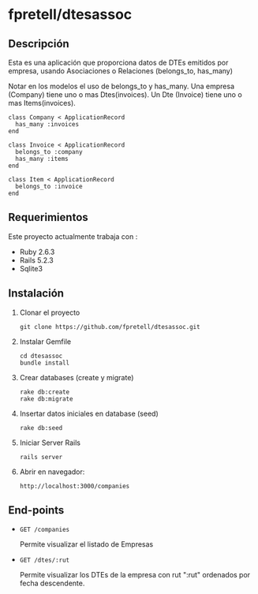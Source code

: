# fpretell/dtesassoc

## Descripción

Esta es una aplicación que proporciona datos de DTEs emitidos por empresa, usando Asociaciones o Relaciones (belongs_to, has_many)

Notar en los modelos el uso de belongs_to y has_many.
Una empresa (Company) tiene uno o mas Dtes(invoices).
Un Dte (Invoice) tiene uno o mas Items(invoices).

```
class Company < ApplicationRecord
  has_many :invoices
end

class Invoice < ApplicationRecord
  belongs_to :company
  has_many :items
end

class Item < ApplicationRecord
  belongs_to :invoice
end
```

## Requerimientos

Este proyecto actualmente trabaja con :

* Ruby 2.6.3
* Rails 5.2.3
* Sqlite3


## Instalación

  1. Clonar el proyecto
      ```
      git clone https://github.com/fpretell/dtesassoc.git
      ```
  2. Instalar Gemfile
      ```
      cd dtesassoc
      bundle install
      ```
  3. Crear databases (create y migrate)
      ```
      rake db:create
      rake db:migrate
      ```
  4. Insertar datos iniciales en database (seed)
      ```
      rake db:seed
      ```
  5. Iniciar Server Rails
      ```
      rails server
      ```
  6. Abrir en navegador:
      ```
      http://localhost:3000/companies
      ```

## End-points

  * ```GET /companies```

    Permite visualizar el listado de Empresas


  * ```GET /dtes/:rut```

    Permite visualizar los DTEs de la empresa con rut ":rut" ordenados por fecha descendente.
